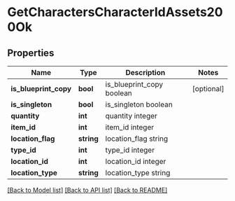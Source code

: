 # GetCharactersCharacterIdAssets200Ok

## Properties
Name | Type | Description | Notes
------------ | ------------- | ------------- | -------------
**is_blueprint_copy** | **bool** | is_blueprint_copy boolean | [optional] 
**is_singleton** | **bool** | is_singleton boolean | 
**quantity** | **int** | quantity integer | 
**item_id** | **int** | item_id integer | 
**location_flag** | **string** | location_flag string | 
**type_id** | **int** | type_id integer | 
**location_id** | **int** | location_id integer | 
**location_type** | **string** | location_type string | 

[[Back to Model list]](../README.md#documentation-for-models) [[Back to API list]](../README.md#documentation-for-api-endpoints) [[Back to README]](../README.md)


